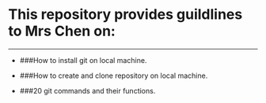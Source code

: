 # This repository provides guildlines to Mrs Chen on:

-----

* ###How to install git on local machine.

* ###How to create and clone repository on local machine.

* ###20 git commands and their functions.
